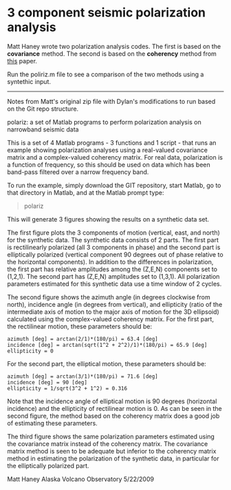 # 3 component seismic polarization analysis

Matt Haney wrote two polarization analysis codes. The first is based on the __covariance__ method. The second is based on the __coherency__ method from [this](http://www.bssaonline.org/content/76/5/1393.abstract) paper.

Run the poliriz.m file to see a comparison of the two methods using a syntethic input. 
 
---

Notes from Matt's original zip file with Dylan's modifications to run based on the Git repo structure.

polariz: a set of Matlab programs to perform polarization analysis on narrowband seismic data

This is a set of 4 Matlab programs - 3 functions and 1 script - that runs an example showing polarization analyses using a real-valued covariance matrix and a complex-valued coherency matrix. For real data, polarization is a function of frequency, so this should be used on data which has been band-pass filtered over a narrow frequency band.

To run the example, simply download the GIT repository, start Matlab, go to that directory in Matlab, and at the Matlab prompt type:

> polariz

This will generate 3 figures showing the results on a synthetic data set. 

The first figure plots the 3 components of motion (vertical, east, and north)  for the synthetic data. The synthetic data consists of 2 parts. The first part is rectilinearly polarized (all 3 components in phase) and the second part is elliptically polarized (vertical component 90 degrees out of phase relative to the horizontal components). In addition to the differences in polarization, the first part has relative amplitudes among the (Z,E,N) components set to (1,2,1). The second part has (Z,E,N) amplitudes set to (1,3,1). All polarization parameters estimated for this synthetic data use a time window of 2 cycles.  

The second figure shows the azimuth angle (in degrees clockwise from north), incidence angle (in degrees from vertical), and ellipticity (ratio of the intermediate axis of motion to the major axis of motion for the 3D ellipsoid) calculated using the complex-valued coherency matrix. For the first part, the rectilinear motion, these parameters should be:

	azimuth [deg] = arctan(2/1)*(180/pi) = 63.4 [deg]
	incidence [deg] = arctan(sqrt(1^2 + 2^2)/1)*(180/pi) = 65.9 [deg]
	ellipticity = 0

For the second part, the elliptical motion, these parameters should be:

	azimuth [deg] = arctan(3/1)*(180/pi) = 71.6 [deg]
	incidence [deg] = 90 [deg]
	ellipticity = 1/sqrt(3^2 + 1^2) = 0.316

Note that the incidence angle of elliptical motion is 90 degrees (horizontal incidence) and the ellipticity of rectilinear motion is 0. As can be seen in the second figure, the method based on the coherency matrix does a good job of estimating these parameters.

The third figure shows the same polarization parameters estimated using the covariance matrix instead of the coherency matrix. The covariance matrix method is seen to be adequate but inferior to the coherency matrix method in estimating the polarization of the synthetic data, in particular for the elliptically polarized part.

Matt Haney
Alaska Volcano Observatory
5/22/2009



